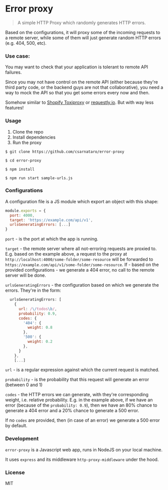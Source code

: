 # Error proxy

> A simple HTTP Proxy which randomly generates HTTP errors.

Based on the configurations, it will proxy some of the incoming requests to
a remote server, while some of them will just generate random HTTP errors (e.g. 404, 500, etc).

### Use case:

You may want to check that your application is tolerant to remote API failures.

Since you may not have control on the remote API (either because they're third party code, or the backend guys are not that collaborative), you need a way to mock the API so that you get some errors every now and then.

Somehow similar to [Shopify Toxiproxy](https://github.com/Shopify/toxiproxy) or [requestly.io](https://requestly.io). But with way less features!

### Usage

1. Clone the repo
1. Install dependencies
1. Run the proxy

```shell
$ git clone https://github.com/csarnataro/error-proxy

$ cd error-proxy

$ npm install

$ npm run start sample-urls.js
```

### Configurations
A configuration file is a JS module which export an object with this shape:
```javascript
module.exports = {
  port: 4000,
  target: 'https://example.com/api/v1',
  urlsGeneratingErrors: [...]
}
```

`port` - is the port at which the app is running.

`target` - the remote server where all not-erroring requests are proxied to.
E.g. based on the example above, a request to the proxy at 
`http://localhost:4000/some-folder/some-resource` will be forwarded 
to `https://example.com/api/v1/some-folder/some-resource`. 
If - based on the provided configurations - we generate a 404 error, 
no call to the remote server will be done.

`urlsGeneratingErrors` - the configuration based on which we generate the errors.
They're in the form:
```javascript
  urlsGeneratingErrors: [
    {
      url: /\/todos\b/,
      probability: 0.9,
      codes: {
        '404': {
          weight: 0.8
        },
        '500': {
          weight: 0.2
        },
      }
    },
    [...]
```

`url` - is a regular expression against which the current request is matched.

`probability` - is the probability that this request will generate an error (between 0 and 1)

`codes` - the HTTP errors we can generate, with they're corresponding weight, i.e. relative probability.
E.g. in the example above, if we have an error (because of the `probability: 0.9`), then we have an 80% chance to generate a 404 error and a 20% chance to generate a 500 error.

If no `codes` are provided, then (in case of an error) we generate a 500 error by default.

### Development

`error-proxy` is a Javascript web app, runs in NodeJS on your local machine. 

It uses `express` and its middleware `http-proxy-middleware` under the hood.

### License

MIT